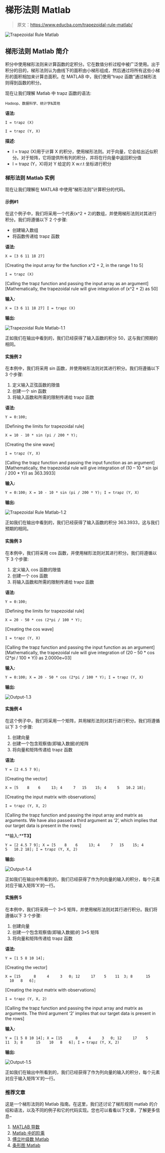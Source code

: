 # 梯形法则 Matlab

> 原文：<https://www.educba.com/trapezoidal-rule-matlab/>

![Trapezoidal Rule Matlab](img/d6766b5df8c0dbda09c0191dc5eb2c92.png)



## 梯形法则 Matlab 简介

积分中使用梯形法则来计算函数的定积分。它在数值分析过程中被广泛使用。出于积分的目的，梯形法则认为曲线下的面积由小梯形组成，然后通过将所有这些小梯形的面积相加来计算总面积。在 MATLAB 中，我们使用“trapz 函数”通过梯形法则得到函数的积分。

现在让我们理解 Matlab 中 trapz 函数的语法:

<small>Hadoop、数据科学、统计学&其他</small>

**语法:**

`I = trapz (X)`

`I = trapz (Y, X)`

**描述:**

*   I = trapz (X)用于计算 X 的积分，使用梯形法则。对于向量，它会给出近似积分。对于矩阵，它将提供所有列的积分，并将在行向量中返回积分值
*   I = trapz (Y，X)将对 Y 给定的 X w.r.t 坐标进行积分

### 梯形法则 Matlab 实例

现在让我们理解在 MATLAB 中使用“梯形法则”计算积分的代码。

#### 示例#1

在这个例子中，我们将采用一个代表(x^2 + 2)的数组，并使用梯形法则对其进行积分。我们将遵循以下 2 个步骤:

*   创建输入数组
*   将函数传递给 trapz 函数

**语法:**

`X = [3 6 11 18 27]`

[Creating the input array for the function x^2 + 2, in the range 1 to 5]

`I = trapz (X)`

[Calling the trapz function and passing the input array as an argument] [Mathematically, the trapezoidal rule will give integration of (x^2 + 2) as 50]

**输入:**

`X = [3 6 11 18 27] I = trapz (X)`

**输出:**

![Trapezoidal Rule Matlab-1.1](img/9701f462c21778117502c95ab0ce28e3.png)



正如我们在输出中看到的，我们已经获得了输入函数的积分 50，这与我们预期的相同。

#### 实施例 2

在本例中，我们将采用 sin 函数，并使用梯形法则对其进行积分。我们将遵循以下 3 个步骤:

1.  定义输入正弦函数的限值
2.  创建一个 sin 函数
3.  将输入函数和所需的限制传递给 trapz 函数

**语法:**

`Y = 0:100;`

[Defining the limits for trapezoidal rule]

`X = 10 - 10 * sin (pi / 200 * Y);`

[Creating the sine wave]

`I = trapz (Y, X)`

[Calling the trapz function and passing the input function as an argument] [Mathematically, the trapezoidal rule will give integration of (10 – 10 * sin (pi / 200 * Y)) as 363.3933]

**输入:**

`Y = 0:100;
X = 10 - 10 * sin (pi / 200 * Y);
I = trapz (Y, X)`

**输出:**

![Trapezoidal Rule Matlab-1.2](img/d0f327d5b7afca4714ab2e3e3c20b245.png)



正如我们在输出中看到的，我们已经获得了输入函数的积分 363.3933，这与我们预期的相同。

#### 实施例 3

在本例中，我们将采用 cos 函数，并使用梯形法则对其进行积分。我们将遵循以下 3 个步骤:

1.  定义输入 cos 函数的限值
2.  创建一个 cos 函数
3.  将输入函数和所需的限制传递给 trapz 函数

**语法:**

`Y = 0:100;`

[Defining the limits for trapezoidal rule]

`X = 20 - 50 * cos (2*pi / 100 * Y);`

[Creating the cos wave]

`I = trapz (Y, X)`

[Calling the trapz function and passing the input function as an argument] [Mathematically, the trapezoidal rule will give integration of (20 – 50 * cos (2*pi / 100 * Y)) as 2.0000e+03]

**输入:**

`Y = 0:100;
X = 20 - 50 * cos (2*pi / 100 * Y);
I = trapz (Y, X)`

**输出:**

![Output-1.3](img/696f04d40cee69d31c300d47594abf54.png)



#### 实施例 4

在这个例子中，我们将采用一个矩阵，并用梯形法则对其行进行积分。我们将遵循以下 3 个步骤:

1.  创建向量
2.  创建一个包含观察值(即输入数据)的矩阵
3.  将向量和矩阵传递给 trapz 函数

**语法:**

`Y = [2 4.5 7 9];`

[Creating the vector]

`X = [5    8    6     13;
4     7   15    15;
4     5   10.2 18];`

[Creating the input matrix with observations]

`I = trapz (Y, X, 2)`

[Calling the trapz function and passing the input array and matrix as arguments. We have also passed a third argument as ‘2’, which implies that our target data is present in the rows]

**输入:****T3】**

`Y = [2 4.5 7 9];
X = [5    8    6     13;
4     7   15    15;
4     5   10.2 18];
I = trapz (Y, X, 2)`

**输出:**

![Output-1.4](img/55d1ca970086745afebe187e92da6e27.png)



正如我们在输出中所看到的，我们已经获得了作为列向量的输入的积分，每个元素对应于输入矩阵‘X’的一行。

#### 实施例 5

在本例中，我们将采用一个 3×5 矩阵，并使用梯形法则对其行进行积分。我们将遵循以下 3 个步骤:

1.  创建向量
2.  创建一个包含观察值(即输入数据)的 3×5 矩阵
3.  将向量和矩阵传递给 trapz 函数

**语法:**

`Y = [1 5 8 10 14];`

[Creating the vector]

`X = [15      8     4     3   0;
12     17    5    11  3;
8      15    10   8   6];`

[Creating the input matrix with observations]

`I = trapz (Y, X, 2)`

[Calling the trapz function and passing the input array and matrix as arguments. The third argument ‘2’ implies that our target data is present in the rows]

**输入:**

`Y = [1 5 8 10 14];
X = [15      8     4     3   0;
12     17    5    11  3;
8      15    10   8   6];
I = trapz (Y, X, 2)`

**输出:**

![Output-1.5](img/315d9e1b65acab4816b4b816651dbf95.png)



正如我们在输出中所看到的，我们已经获得了作为列向量的输入的积分，每个元素对应于输入矩阵‘X’的一行。

### 推荐文章

这是一个梯形法则的 Matlab 指南。在这里，我们还讨论了梯形规则 matlab 的介绍和语法，以及不同的例子和它的代码实现。您也可以看看以下文章，了解更多信息–

1.  [MATLAB 导数](https://www.educba.com/matlab-derivative/)
2.  [Matlab 中的阶乘](https://www.educba.com/factorial-in-matlab/)
3.  [傅立叶级数 Matlab](https://www.educba.com/fourier-series-matlab/)
4.  [条形图 Matlab](https://www.educba.com/bar-plot-matlab/)





